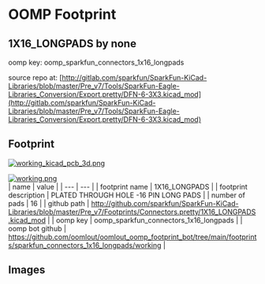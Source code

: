# OOMP Footprint  
## 1X16_LONGPADS  by none  
  
oomp key: oomp_sparkfun_connectors_1x16_longpads  
  
source repo at: [http://gitlab.com/sparkfun/SparkFun-KiCad-Libraries/blob/master/Pre_v7/Tools/SparkFun-Eagle-Libraries_Conversion/Export.pretty/DFN-6-3X3.kicad_mod](http://gitlab.com/sparkfun/SparkFun-KiCad-Libraries/blob/master/Pre_v7/Tools/SparkFun-Eagle-Libraries_Conversion/Export.pretty/DFN-6-3X3.kicad_mod)  
## Footprint  
  
[![working_kicad_pcb_3d.png](working_kicad_pcb_3d_600.png)](working_kicad_pcb_3d.png)  
  
[![working.png](working_600.png)](working.png)  
| name | value | 
| --- | --- | 
| footprint name | 1X16_LONGPADS | 
| footprint description | PLATED THROUGH HOLE -16 PIN LONG PADS | 
| number of pads | 16 | 
| github path | http://github.com/sparkfun/SparkFun-KiCad-Libraries/blob/master/Pre_v7/Footprints/Connectors.pretty/1X16_LONGPADS.kicad_mod | 
| oomp key | oomp_sparkfun_connectors_1x16_longpads | 
| oomp bot github | https://github.com/oomlout/oomlout_oomp_footprint_bot/tree/main/footprints/sparkfun_connectors_1x16_longpads/working | 
## Images  
